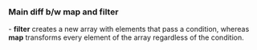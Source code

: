 <h3> Main diff b/w map and filter </h3>
- <b>filter</b> creates a new array with elements that pass a condition, whereas <b>map</b> transforms every element of the array regardless of the condition.